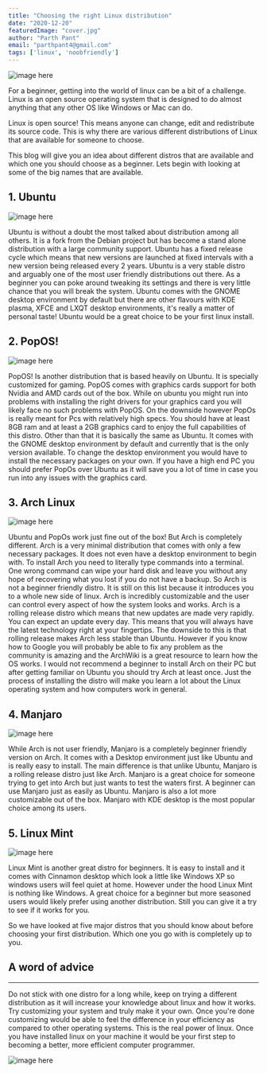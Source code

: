 ```yaml
---
title: "Choosing the right Linux distribution"
date: "2020-12-20"
featuredImage: "cover.jpg"
author: "Parth Pant"
email: "parthpant4@gmail.com"
tags: ['linux', 'noobfriendly']
---
```


![image here](cover.jpg)
                   
For a beginner, getting into the world of linux can be a bit of a challenge. Linux is an open source operating system that is designed to do almost anything that any other OS like Windows or Mac can do.

Linux is open source! This means anyone can change, edit and redistribute its source code. This is why there are various different distributions of Linux that are available for someone to choose.

This blog will give you an idea about different distros that are available and which one you should choose as a beginner. Lets begin with looking at some of the big names that are available.

## 1. Ubuntu

![image here](ubuntu.jpeg)

Ubuntu is without a doubt the most talked about distribution among all others. It is a fork from the Debian project but has become a stand alone distribution with a large community support. Ubuntu has a fixed release cycle which means that new versions are launched at fixed intervals with a new version being released every 2 years. Ubuntu is a very stable distro and arguably one of the most user friendly distributions out there. As a beginner you can poke around tweaking its settings and there is very little chance that you will break the system. Ubuntu comes with the GNOME desktop environment by default but there are other flavours with KDE plasma, XFCE and LXQT desktop environments, it's really a matter of personal taste! Ubuntu would be a great choice to be your first linux install.

## 2. PopOS!

![image here](pop.png)


PopOS! Is another distribution that is based heavily on Ubuntu. It is specially customized for gaming. PopOS comes with graphics cards support for both Nvidia and AMD cards out of the box. While on ubuntu you might run into problems with installing the right drivers for your graphics card you will likely face no such problems with PopOS. On the downside however PopOs is really meant for Pcs with relatively high specs. You should have at least 8GB ram and at least a 2GB graphics card to enjoy the full capabilities of this distro. Other than that it is basically the same as Ubuntu. It comes with the GNOME desktop environment by default and currently that is the only version available. To change the desktop environment you would have to install the necessary packages on your own. If you have a high end PC you should prefer PopOs over Ubuntu as it will save you a lot of time in case you run into any issues with the graphics card.

## 3. Arch Linux

![image here](arch.png)

Ubuntu and PopOs work just fine out of the box! But Arch is completely different. Arch is a very minimal distribution that comes with only a few necessary packages. It does not even have a desktop environment to begin with. To install Arch you need to literally type commands into a terminal. One wrong command can wipe your hard disk and leave you without any hope of recovering what you lost if you do not have a backup. So Arch is not a beginner friendly distro. 
It is still on this list because it introduces you to a whole new side of linux. Arch is incredibly customizable and the user can control every aspect of how the system looks and works. Arch is a rolling release distro which means that new updates are made very rapidly. You can expect an update every day. This means that you will always have the latest technology right at your fingertips.
The downside to this is that rolling release makes Arch less stable than Ubuntu. However if you know how to Google you will probably be able to fix any problem as the community is amazing and the ArchWiki is a great resource to learn how the OS works. I would not recommend a beginner to install Arch on their PC but after getting familiar on Ubuntu you should try Arch at least once. Just the process of installing the distro will make you learn a lot about the Linux operating system and how computers work in general.

## 4. Manjaro

![image here](manjaro.jpeg)

While Arch is not user friendly, Manjaro is a completely beginner friendly version on Arch. It comes with a Desktop environment just like Ubuntu and is really easy to install. The main difference is that unlike Ubuntu, Manjaro is a rolling release distro just like Arch. Manjaro is a great choice for someone trying to get into Arch but just wants to test the waters first. A beginner can use Manjaro just as easily as Ubuntu. Manjaro is also a lot more customizable out of the box. Manjaro with KDE desktop is the most popular choice among its users.

## 5. Linux Mint

![image here](mint.png)

Linux Mint is another great distro for beginners. It is easy to install and it comes with Cinnamon desktop which look a little like Windows XP so windows users will feel quiet at home. However under the hood Linux Mint is nothing like Windows. A great choice for a beginner but more seasoned users would likely prefer using another distribution. Still you can give it a try to see if it works for you.

So we have looked at five major distros that you should know about before choosing your first distribution. Which one you go with is completely up to you.

## A word of advice
------------
Do not stick with one distro for a long while, keep on trying a different distribution as it will increase your knowledge about linux and how it works. Try customizing your system and truly make it your own. Once you're done customizing would be able to feel the difference in your efficiency as compared to other operating systems. This is the real power of linux. Once you have installed linux on your machine it would be your first step to becoming a better, more efficient computer programmer.

![image here](meme.jpeg)

